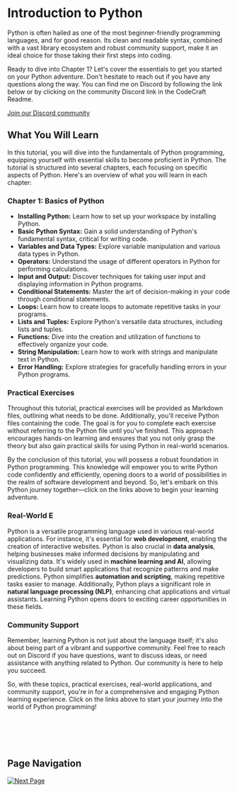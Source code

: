 # Introduction to Python

Python is often hailed as one of the most beginner-friendly programming languages, and for good reason. Its clean and readable syntax, combined with a vast library ecosystem and robust community support, make it an ideal choice for those taking their first steps into coding.

Ready to dive into Chapter 1? Let's cover the essentials to get you started on your Python adventure. Don't hesitate to reach out if you have any questions along the way. You can find me on Discord by following the link below or by clicking on the community Discord link in the CodeCraft Readme.

[Join our Discord community](https://discord.gg/yHXsHjBPw4)

## What You Will Learn

In this tutorial, you will dive into the fundamentals of Python programming, equipping yourself with essential skills to become proficient in Python. The tutorial is structured into several chapters, each focusing on specific aspects of Python. Here's an overview of what you will learn in each chapter:

### Chapter 1: Basics of Python

- **Installing Python:** Learn how to set up your workspace by installing Python.
- **Basic Python Syntax:** Gain a solid understanding of Python's fundamental syntax, critical for writing code.
- **Variables and Data Types:** Explore variable manipulation and various data types in Python.
- **Operators:** Understand the usage of different operators in Python for performing calculations.
- **Input and Output:** Discover techniques for taking user input and displaying information in Python programs.
- **Conditional Statements:** Master the art of decision-making in your code through conditional statements.
- **Loops:** Learn how to create loops to automate repetitive tasks in your programs.
- **Lists and Tuples:** Explore Python's versatile data structures, including lists and tuples.
- **Functions:** Dive into the creation and utilization of functions to effectively organize your code.
- **String Manipulation:** Learn how to work with strings and manipulate text in Python.
- **Error Handling:** Explore strategies for gracefully handling errors in your Python programs.

### Practical Exercises

Throughout this tutorial, practical exercises will be provided as Markdown files, outlining what needs to be done. Additionally, you'll receive Python files containing the code. The goal is for you to complete each exercise without referring to the Python file until you've finished. This approach encourages hands-on learning and ensures that you not only grasp the theory but also gain practical skills for using Python in real-world scenarios.

By the conclusion of this tutorial, you will possess a robust foundation in Python programming. This knowledge will empower you to write Python code confidently and efficiently, opening doors to a world of possibilities in the realm of software development and beyond. So, let's embark on this Python journey together—click on the links above to begin your learning adventure.

### Real-World E

Python is a versatile programming language used in various real-world applications. For instance, it's essential for **web development**, enabling the creation of interactive websites. Python is also crucial in **data analysis**, helping businesses make informed decisions by manipulating and visualizing data. It's widely used in **machine learning and AI**, allowing developers to build smart applications that recognize patterns and make predictions. Python simplifies **automation and scripting**, making repetitive tasks easier to manage. Additionally, Python plays a significant role in **natural language processing (NLP)**, enhancing chat applications and virtual assistants. Learning Python opens doors to exciting career opportunities in these fields.


### Community Support

Remember, learning Python is not just about the language itself; it's also about being part of a vibrant and supportive community. Feel free to reach out on Discord if you have questions, want to discuss ideas, or need assistance with anything related to Python. Our community is here to help you succeed.

So, with these topics, practical exercises, real-world applications, and community support, you're in for a comprehensive and engaging Python learning experience. Click on the links above to start your journey into the world of Python programming!

<div style="text-align: center; padding: 20px;">
  <a href="https://discord.gg/yHXsHjBPw4" style="font-size: 20px; color: white; text-decoration: none;">Join our Discord community</a>
</div>


## Page Navigation

[![Next Page](https://img.shields.io/badge/Next%20Page-1DA1F2?style=for-the-badge)](./b.%20Installing%20Python.md)
